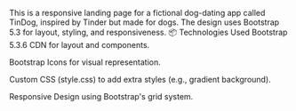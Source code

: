 This is a responsive landing page for a fictional dog-dating app called TinDog,
inspired by Tinder but made for dogs.
The design uses Bootstrap 5.3 for layout, styling, and responsiveness.
📦 Technologies Used
Bootstrap 5.3.6 CDN for layout and components.

Bootstrap Icons for visual representation.

Custom CSS (style.css) to add extra styles (e.g., gradient background).

Responsive Design using Bootstrap's grid system.
